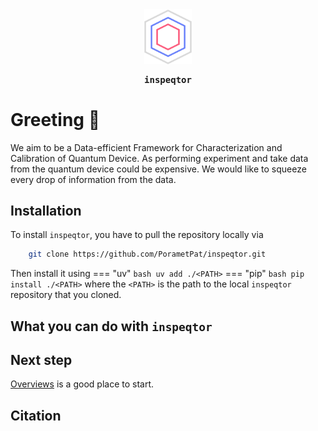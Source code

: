 <div style="text-align: center;">
    <img src="assets/inspeqtor_logo.svg" alt="Alt Text" style="width:15%; height:auto;">
    <p style="font-weight: bold; font-family: monospace;">
        inspeqtor
    </p>
</div>

# Greeting 🖖

We aim to be a Data-efficient Framework for Characterization and Calibration of Quantum Device. As performing experiment and take data from the quantum device could be expensive. We would like to squeeze every drop of information from the data.

## Installation

To install `inspeqtor`, you have to pull the repository locally via

```bash
    git clone https://github.com/PorametPat/inspeqtor.git
```

Then install it using
=== "uv"
    ``` bash
    uv add ./<PATH>
    ```
=== "pip"
    ``` bash
    pip install ./<PATH>
    ```
where the `<PATH>` is the path to the local `inspeqtor` repository that you cloned.

<!-- === "uv"
    ``` bash
    uv add inspeqtor
    ```
=== "pip"
    ``` bash
    pip install inspeqtor
    ``` -->

## What you can do with `inspeqtor`

## Next step

[Overviews](./tutorials/overviews.md) is a good place to start.

## Citation
